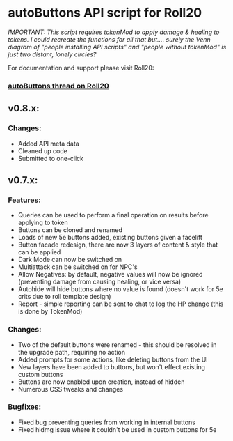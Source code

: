 # autoButtons API script for Roll20

*IMPORTANT: This script requires tokenMod to apply damage & healing to tokens. I could recreate the functions for all that but.... surely the Venn diagram of "people installing API scripts" and "people without tokenMod" is just two distant, lonely circles?*

For documentation and support please visit Roll20:
### [autoButtons thread on Roll20](https://app.roll20.net/forum/permalink/10766392/)

## v0.8.x:
### Changes:
- Added API meta data
- Cleaned up code
- Submitted to one-click

## v0.7.x:
### Features:
- Queries can be used to perform a final operation on results before applying to token
- Buttons can be cloned and renamed
- Loads of new 5e buttons added, existing buttons given a facelift
- Button facade redesign, there are now 3 layers of content & style that can be applied
- Dark Mode can now be switched on
- Multiattack can be switched on for NPC's
- Allow Negatives: by default, negative values will now be ignored (preventing damage from causing healing, or vice versa)
- Autohide will hide buttons where no value is found (doesn't work for 5e crits due to roll template design)
- Report - simple reporting can be sent to chat to log the HP change (this is done by TokenMod)

### Changes:
- Two of the default buttons were renamed - this should be resolved in the upgrade path, requiring no action
- Added prompts for some actions, like deleting buttons from the UI
- New layers have been added to buttons, but won't effect existing custom buttons
- Buttons are now enabled upon creation, instead of hidden
- Numerous CSS tweaks and changes

### Bugfixes:
- Fixed bug preventing queries from working in internal buttons
- Fixed hldmg issue where it couldn't be used in custom buttons for 5e
